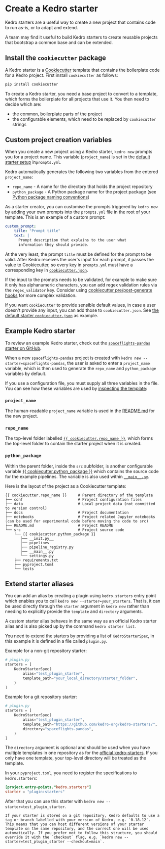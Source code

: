 # Create a Kedro starter

Kedro starters are a useful way to create a new project that contains code to run as-is, or to adapt and extend.

A team may find it useful to build Kedro starters to create reusable projects that bootstrap a common base and can be extended.

## Install the `cookiecutter` package
A Kedro starter is a [Cookiecutter](https://cookiecutter.readthedocs.io/) template that contains the boilerplate code for a Kedro project. First install `cookiecutter` as follows:

```bash
pip install cookiecutter
```

To create a Kedro starter, you need a base project to convert to a template, which forms the boilerplate for all projects that use it. You then need to decide which are:

* the common, boilerplate parts of the project
* the configurable elements, which need to be replaced by `cookiecutter` strings

## Custom project creation variables

When you create a new project using a Kedro starter, `kedro new` prompts you for a project name. This variable (`project_name`) is set in the [default starter setup](https://github.com/kedro-org/kedro/blob/main/kedro/templates/project/prompts.yml) in`prompts.yml`.

Kedro automatically generates the following two variables from the entered `project_name`:

* `repo_name` - A name for the directory that holds the project repository
* `python_package` - A Python package name for the project package (see [Python package naming conventions](https://www.python.org/dev/peps/pep-0008/#package-and-module-names))

As a starter creator, you can customise the prompts triggered by `kedro new` by adding your own prompts into the `prompts.yml` file in the root of your template. This is an example of a custom prompt:

```yaml
custom_prompt:
    title: "Prompt title"
    text: |
      Prompt description that explains to the user what
      information they should provide.
```

At the very least, the prompt `title` must be defined for the prompt to be valid. After Kedro receives the user's input for each prompt, it passes the value to Cookiecutter, so every key in `prompts.yml` must have a corresponding key in [`cookiecutter.json`](https://cookiecutter.readthedocs.io/en/stable/tutorials/tutorial1.html#cookiecutter-json).

If the input to the prompts needs to be validated, for example to make sure it only has alphanumeric characters, you can add regex validation rules via the `regex_validator` key. Consider using [cookiecutter pre/post-generate hooks](https://cookiecutter.readthedocs.io/en/stable/advanced/hooks.html) for more complex validation.

If you want `cookiecutter` to provide sensible default values, in case a user doesn't provide any input, you can add those to `cookiecutter.json`. See [the default starter `cookiecutter.json`](https://github.com/kedro-org/kedro/blob/main/kedro/templates/project/cookiecutter.json) as example.

## Example Kedro starter

To review an example Kedro starter, check out the [`spaceflights-pandas` starter on GitHub](https://github.com/kedro-org/kedro-starters/tree/main/spaceflights-pandas).

When a new `spaceflights-pandas` project is created with `kedro new --starter=spaceflights-pandas`, the user is asked to enter a `project_name` variable, which is then used to generate the `repo_name` and `python_package` variables by default.

If you use a configuration file, you must supply all three variables in the file. You can see how these variables are used by [inspecting the template](https://github.com/kedro-org/kedro-starters/tree/main/spaceflights-pandas/%7B%7B%20cookiecutter.repo_name%20%7D%7D):

### `project_name`

The human-readable `project_name` variable is used in the [README.md](https://github.com/kedro-org/kedro-starters/blob/main/spaceflights-pandas/%7B%7B%20cookiecutter.repo_name%20%7D%7D/README.md) for the new project.

### `repo_name`

The top-level folder labelled [`{{ cookiecutter.repo_name }}`](https://github.com/kedro-org/kedro-starters/tree/main/spaceflights-pandas/%7B%7B%20cookiecutter.repo_name%20%7D%7D), which forms the top-level folder to contain the starter project when it is created.

### `python_package`

Within the parent folder, inside the `src` subfolder, is another configurable variable [{{ cookiecutter.python_package }}](https://github.com/kedro-org/kedro-starters/tree/main/spaceflights-pandas/%7B%7B%20cookiecutter.repo_name%20%7D%7D/src/%7B%7B%20cookiecutter.python_package%20%7D%7D) which contains the source code for the example pipelines. The variable is also used within [`__main__.py`](https://github.com/kedro-org/kedro-starters/blob/main/spaceflights-pandas/%7B%7B%20cookiecutter.repo_name%20%7D%7D/src/%7B%7B%20cookiecutter.python_package%20%7D%7D/__main__.py).

Here is the layout of the project as a Cookiecutter template:

```
{{ cookiecutter.repo_name }}     # Parent directory of the template
├── conf                         # Project configuration files
├── data                         # Local project data (not committed to version control)
├── docs                         # Project documentation
├── notebooks                    # Project related Jupyter notebooks (can be used for experimental code before moving the code to src)
├── README.md                    # Project README
└── src                          # Project source code
    └── {{ cookiecutter.python_package }}
       ├── __init.py__
       ├── pipelines
       ├── pipeline_registry.py
       ├── __main__.py
       └── settings.py
    ├── requirements.txt
    ├── pyproject.toml
    └── tests
```


## Extend starter aliases

You can add an alias by creating a plugin using `kedro.starters` entry point which enables you to call `kedro new --starter=your_starters`. That is, it can be used directly through the `starter` argument in `kedro new` rather than needing to explicitly provide the `template` and `directory` arguments.

A custom starter alias behaves in the same way as an official Kedro starter alias and is also picked up by the command `kedro starter list`.

You need to extend the starters by providing a list of `KedroStarterSpec`, in this example it is defined in a file called `plugin.py`.

Example for a non-git repository starter:

```python
# plugin.py
starters = [
    KedroStarterSpec(
        alias="test_plugin_starter",
        template_path="your_local_directory/starter_folder",
    )
]
```

Example for a git repository starter:

```python
# plugin.py
starters = [
    KedroStarterSpec(
        alias="test_plugin_starter",
        template_path="https://github.com/kedro-org/kedro-starters/",
        directory="spaceflights-pandas",
    )
]
```

The `directory` argument is optional and should be used when you have multiple templates in one repository as for the [official kedro-starters](https://github.com/kedro-org/kedro-starters). If you only have one template, your top-level directory will be treated as the template.

In your `pyproject.toml`, you need to register the specifications to `kedro.starters`:

```toml
[project.entry-points."kedro.starters"]
starter = "plugin:starters"
```

After that you can use this starter with `kedro new --starter=test_plugin_starter`.

```{note}
If your starter is stored on a git repository, Kedro defaults to use a tag or branch labelled with your version of Kedro, e.g. `0.18.12`. This means that you can host different versions of your starter template on the same repository, and the correct one will be used automatically. If you prefer not to follow this structure, you should override it with the `checkout` flag, e.g. `kedro new --starter=test_plugin_starter --checkout=main`.
```
